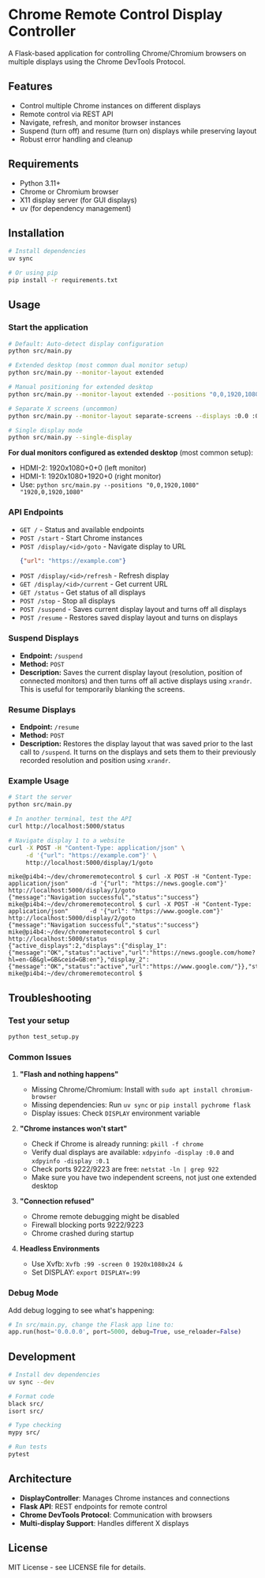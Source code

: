# Chrome Remote Control Display Controller

A Flask-based application for controlling Chrome/Chromium browsers on multiple displays using the Chrome DevTools Protocol.

## Features

- Control multiple Chrome instances on different displays
- Remote control via REST API
- Navigate, refresh, and monitor browser instances
- Suspend (turn off) and resume (turn on) displays while preserving layout
- Robust error handling and cleanup

## Requirements

- Python 3.11+
- Chrome or Chromium browser
- X11 display server (for GUI displays)
- uv (for dependency management)

## Installation

```bash
# Install dependencies
uv sync

# Or using pip
pip install -r requirements.txt
```

## Usage

### Start the application
```bash
# Default: Auto-detect display configuration
python src/main.py

# Extended desktop (most common dual monitor setup)
python src/main.py --monitor-layout extended

# Manual positioning for extended desktop
python src/main.py --monitor-layout extended --positions "0,0,1920,1080" "1920,0,1920,1080"

# Separate X screens (uncommon)
python src/main.py --monitor-layout separate-screens --displays :0.0 :0.1

# Single display mode
python src/main.py --single-display
```

**For dual monitors configured as extended desktop** (most common setup):
- HDMI-2: 1920x1080+0+0 (left monitor)
- HDMI-1: 1920x1080+1920+0 (right monitor)
- Use: `python src/main.py --positions "0,0,1920,1080" "1920,0,1920,1080"`

### API Endpoints

- `GET /` - Status and available endpoints
- `POST /start` - Start Chrome instances
- `POST /display/<id>/goto` - Navigate display to URL
  ```json
  {"url": "https://example.com"}
  ```
- `POST /display/<id>/refresh` - Refresh display
- `GET /display/<id>/current` - Get current URL
- `GET /status` - Get status of all displays
- `POST /stop` - Stop all displays
- `POST /suspend` - Saves current display layout and turns off all displays
- `POST /resume` - Restores saved display layout and turns on displays

### Suspend Displays

*   **Endpoint:** `/suspend`
*   **Method:** `POST`
*   **Description:** Saves the current display layout (resolution, position of connected monitors) and then turns off all active displays using `xrandr`. This is useful for temporarily blanking the screens.

### Resume Displays

*   **Endpoint:** `/resume`
*   **Method:** `POST`
*   **Description:** Restores the display layout that was saved prior to the last call to `/suspend`. It turns on the displays and sets them to their previously recorded resolution and position using `xrandr`.

### Example Usage

```bash
# Start the server
python src/main.py

# In another terminal, test the API
curl http://localhost:5000/status

# Navigate display 1 to a website
curl -X POST -H "Content-Type: application/json" \
     -d '{"url": "https://example.com"}' \
     http://localhost:5000/display/1/goto
```

```text
mike@pi4b4:~/dev/chromeremotecontrol $ curl -X POST -H "Content-Type: application/json"      -d '{"url": "https://news.google.com"}'      http://localhost:5000/display/1/goto
{"message":"Navigation successful","status":"success"}
mike@pi4b4:~/dev/chromeremotecontrol $ curl -X POST -H "Content-Type: application/json"      -d '{"url": "https://www.google.com"}'      http://localhost:5000/display/2/goto
{"message":"Navigation successful","status":"success"}
mike@pi4b4:~/dev/chromeremotecontrol $ curl http://localhost:5000/status
{"active_displays":2,"displays":{"display_1":{"message":"OK","status":"active","url":"https://news.google.com/home?hl=en-GB&gl=GB&ceid=GB:en"},"display_2":{"message":"OK","status":"active","url":"https://www.google.com/"}},"status":"success"}
mike@pi4b4:~/dev/chromeremotecontrol $ 
```


## Troubleshooting

### Test your setup
```bash
python test_setup.py
```

### Common Issues

1. **"Flash and nothing happens"**
   - Missing Chrome/Chromium: Install with `sudo apt install chromium-browser`
   - Missing dependencies: Run `uv sync` or `pip install pychrome flask`
   - Display issues: Check `DISPLAY` environment variable

2. **"Chrome instances won't start"**
   - Check if Chrome is already running: `pkill -f chrome`
   - Verify dual displays are available: `xdpyinfo -display :0.0` and `xdpyinfo -display :0.1`
   - Check ports 9222/9223 are free: `netstat -ln | grep 922`
   - Make sure you have two independent screens, not just one extended desktop

3. **"Connection refused"**
   - Chrome remote debugging might be disabled
   - Firewall blocking ports 9222/9223
   - Chrome crashed during startup

4. **Headless Environments**
   - Use Xvfb: `Xvfb :99 -screen 0 1920x1080x24 &`
   - Set DISPLAY: `export DISPLAY=:99`

### Debug Mode

Add debug logging to see what's happening:

```python
# In src/main.py, change the Flask app line to:
app.run(host='0.0.0.0', port=5000, debug=True, use_reloader=False)
```

## Development

```bash
# Install dev dependencies
uv sync --dev

# Format code
black src/
isort src/

# Type checking
mypy src/

# Run tests
pytest
```

## Architecture

- **DisplayController**: Manages Chrome instances and connections
- **Flask API**: REST endpoints for remote control
- **Chrome DevTools Protocol**: Communication with browsers
- **Multi-display Support**: Handles different X displays

## License

MIT License - see LICENSE file for details.
